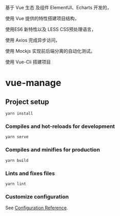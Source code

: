 基于 Vue 生态 及组件 ElementUI、Echarts 开发的，

使用 Vue 提供的特性搭建项目结构，

使用ES6 新特性以及 LESS CSS预处理语言， 

使用 Axios 完成异步访问，

使用 Mockjs 实现前后端分离的自动化测试。

使用 Vue-Cli 搭建项目

# vue-manage

## Project setup
```
yarn install
```

### Compiles and hot-reloads for development
```
yarn serve
```

### Compiles and minifies for production
```
yarn build
```

### Lints and fixes files
```
yarn lint
```

### Customize configuration
See [Configuration Reference](https://cli.vuejs.org/config/).
